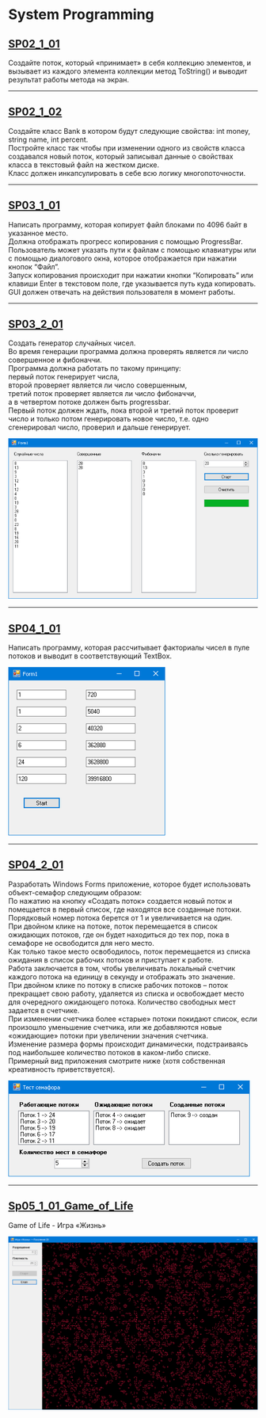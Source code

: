 # System Programming
 
## [SP02_1_01](/SP02_1_01/)

Создайте поток, который «принимает» в себя коллекцию элементов, и вызывает из каждого элемента коллекции метод ToString() и выводит результат работы метода на экран.

-----

## [SP02_1_02](/SP02_1_02/)

Создайте класс Bank в котором будут следующие свойства: int money, string name, int percent.<br>
Постройте класс так чтобы при изменении одного из свойств класса создавался новый поток, который записывал данные о свойствах класса в текстовый файл на жестком диске.<br>
Класс должен инкапсулировать в себе всю логику многопоточности.

-----

## [SP03_1_01](/SP03_1_01/)

Написать программу, которая копирует файл блоками по 4096 байт в указанное место.<br>
Должна отображать прогресс копирования с помощью ProgressBar.<br>
Пользователь может указать пути к файлам с помощью клавиатуры или с помощью диалогового окна, которое отображается при нажатии кнопок “Файл”.<br>
Запуск копирования происходит при нажатии кнопки “Копировать” или клавиши Enter в текстовом поле, где указывается путь куда копировать.<br>
GUI должен отвечать на действия пользователя в момент работы.

-----

## [SP03_2_01](/SP03_2_01/)

Создать генератор случайных чисел.<br>
Во время генерации программа должна проверять является ли число совершенное и фибоначчи.<br>
Программа должна работать по такому принципу:<br>
первый поток генерирует числа,<br>
второй проверяет является ли число совершенным,<br>
третий поток проверяет является ли число фибоначчи,<br>
а в четвертом потоке должен быть progressbar.<br>
Первый поток должен ждать, пока второй и третий поток проверит число и только потом генерировать новое число, т.е. одно сгенерировал число, проверил и дальше генерирует.

![Screenshot](/SP03_2_01/Screenshot.png)

-----

## [SP04_1_01](/SP04_1_01/)

Написать программу, которая рассчитывает факториалы чисел в пуле потоков и выводит в соответствующий TextBox.

![Screenshot](/SP04_1_01/Screenshot.png)

-----

## [SP04_2_01](/SP04_2_01/)

Разработать Windows Forms приложение, которое будет использовать объект-семафор следующим образом:<br>
По нажатию на кнопку «Создать поток» создается новый поток и помещается в первый список, где находятся все созданные потоки.<br>
Порядковый номер потока берется от 1 и увеличивается на один.<br>
При двойном клике на потоке, поток перемещается в список ожидающих потоков, где он будет находиться до тех пор, пока в семафоре не освободится для него место.<br>
Как только такое место освободилось, поток перемещается из списка ожидания в список рабочих потоков и приступает к работе.<br>
Работа заключается в том, чтобы увеличивать локальный счетчик каждого потока на единицу в секунду и отображать это значение.<br>
При двойном клике по потоку в списке рабочих потоков – поток прекращает свою работу, удаляется из списка и освобождает место для очередного ожидающего потока.
Количество свободных мест задается в счетчике.<br>
При изменении счетчика более «старые» потоки покидают список, если произошло уменьшение счетчика, или же добавляются новые «ожидающие» потоки при увеличении значения счетчика.<br>
Изменение размера формы происходит динамически, подстраиваясь под наибольшее количество потоков в каком-либо списке.<br>
Примерный вид приложения смотрите ниже (хотя собственная креативность приветствуется).

![Screenshot](/SP04_2_01/Screenshot.png)

-----

## [Sp05_1_01_Game_of_Life](/Sp05_1_01_Game_of_Life/)

Game of Life - Игра «Жизнь»

![Screenshot](/Sp05_1_01_Game_of_Life/Screenshot.png)
